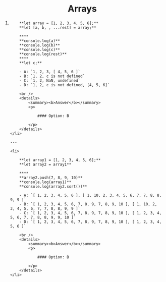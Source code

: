 <div align="center">
    <h1>Arrays</h1>
</div>

<ol>
    <li>

        **let array = [1, 2, 3, 4, 5, 6];**
        **let [a, b, , ...rest] = array;**

        ****
        **console.log(a)**
        **console.log(b)**
        **console.log(c)**
        **console.log(rest)**
        ****
        **let c;**

        - A: `1, 2, 3, [ 4, 5, 6 ]`
        - B: `1, 2, c is not defined`
        - C: `1, 2, NaN, undefined`
        - D: `1, 2, c is not defined, [4, 5, 6]`

        <br />
        <details>
            <summary><b>Answer</b></summary>
            <p>

                #### Option: B

            </p>
        </details>
    </li>

    ---

    <li>

        **let array1 = [1, 2, 3, 4, 5, 6];**
        **let array2 = array1**

        ****
        **array2.push(7, 8, 9, 10)**
        **console.log(array1)**
        **console.log(array2.sort())**

        - A: `[ 1, 2, 3, 4, 5, 6 ], [ 1, 10, 2, 3, 4, 5, 6, 7, 7, 8, 8, 9, 9 ]`
        - B: `[ 1, 2, 3, 4, 5, 6, 7, 8, 9, 7, 8, 9, 10 ], [ 1, 10, 2, 3, 4, 5, 6, 7, 7, 8, 8, 9, 9 ]`
        - C: `[ 1, 2, 3, 4, 5, 6, 7, 8, 9, 7, 8, 9, 10 ], [ 1, 2, 3, 4, 5, 6, 7, 7, 8, 8, 9, 9, 10 ]`
        - D: `[ 1, 2, 3, 4, 5, 6, 7, 8, 9, 7, 8, 9, 10 ], [ 1, 2, 3, 4, 5, 6 ]`

        <br />
        <details>
            <summary><b>Answer</b></summary>
            <p>

                #### Option: B

            </p>
        </details>
    </li>

</ol>
